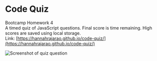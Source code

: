 # Code Quiz
Bootcamp Homework 4  
A timed quiz of JavaScript questions. Final score is time remaining. High scores are saved using local storage.  
Link: [https://hannahrajarao.github.io/code-quiz/](https://hannahrajarao.github.io/code-quiz/)

![Screenshot of quiz question](assets/images/code-quiz-screenshot.png)
